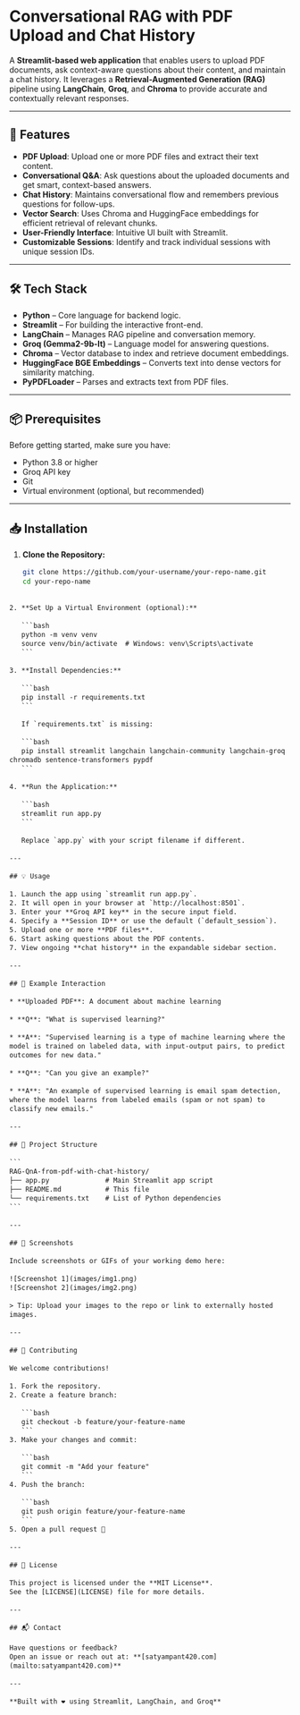 

# Conversational RAG with PDF Upload and Chat History

A **Streamlit-based web application** that enables users to upload PDF documents, ask context-aware questions about their content, and maintain a chat history. It leverages a **Retrieval-Augmented Generation (RAG)** pipeline using **LangChain**, **Groq**, and **Chroma** to provide accurate and contextually relevant responses.

---

## 🚀 Features

- **PDF Upload**: Upload one or more PDF files and extract their text content.
- **Conversational Q&A**: Ask questions about the uploaded documents and get smart, context-based answers.
- **Chat History**: Maintains conversational flow and remembers previous questions for follow-ups.
- **Vector Search**: Uses Chroma and HuggingFace embeddings for efficient retrieval of relevant chunks.
- **User-Friendly Interface**: Intuitive UI built with Streamlit.
- **Customizable Sessions**: Identify and track individual sessions with unique session IDs.

---

## 🛠 Tech Stack

- **Python** – Core language for backend logic.
- **Streamlit** – For building the interactive front-end.
- **LangChain** – Manages RAG pipeline and conversation memory.
- **Groq (Gemma2-9b-It)** – Language model for answering questions.
- **Chroma** – Vector database to index and retrieve document embeddings.
- **HuggingFace BGE Embeddings** – Converts text into dense vectors for similarity matching.
- **PyPDFLoader** – Parses and extracts text from PDF files.

---

## 📦 Prerequisites

Before getting started, make sure you have:

- Python 3.8 or higher
- Groq API key 
- Git
- Virtual environment (optional, but recommended)

---

## 📥 Installation

1. **Clone the Repository:**
   ```bash
   git clone https://github.com/your-username/your-repo-name.git
   cd your-repo-name
````

2. **Set Up a Virtual Environment (optional):**

   ```bash
   python -m venv venv
   source venv/bin/activate  # Windows: venv\Scripts\activate
   ```

3. **Install Dependencies:**

   ```bash
   pip install -r requirements.txt
   ```

   If `requirements.txt` is missing:

   ```bash
   pip install streamlit langchain langchain-community langchain-groq chromadb sentence-transformers pypdf
   ```

4. **Run the Application:**

   ```bash
   streamlit run app.py
   ```

   Replace `app.py` with your script filename if different.

---

## 💡 Usage

1. Launch the app using `streamlit run app.py`.
2. It will open in your browser at `http://localhost:8501`.
3. Enter your **Groq API key** in the secure input field.
4. Specify a **Session ID** or use the default (`default_session`).
5. Upload one or more **PDF files**.
6. Start asking questions about the PDF contents.
7. View ongoing **chat history** in the expandable sidebar section.

---

## 🧪 Example Interaction

* **Uploaded PDF**: A document about machine learning

* **Q**: "What is supervised learning?"

* **A**: "Supervised learning is a type of machine learning where the model is trained on labeled data, with input-output pairs, to predict outcomes for new data."

* **Q**: "Can you give an example?"

* **A**: "An example of supervised learning is email spam detection, where the model learns from labeled emails (spam or not spam) to classify new emails."

---

## 📁 Project Structure

```
RAG-QnA-from-pdf-with-chat-history/
├── app.py              # Main Streamlit app script
├── README.md           # This file
└── requirements.txt    # List of Python dependencies
```

---

## 📸 Screenshots

Include screenshots or GIFs of your working demo here:

![Screenshot 1](images/img1.png)
![Screenshot 2](images/img2.png)

> Tip: Upload your images to the repo or link to externally hosted images.

---

## 🤝 Contributing

We welcome contributions!

1. Fork the repository.
2. Create a feature branch:

   ```bash
   git checkout -b feature/your-feature-name
   ```
3. Make your changes and commit:

   ```bash
   git commit -m "Add your feature"
   ```
4. Push the branch:

   ```bash
   git push origin feature/your-feature-name
   ```
5. Open a pull request 🚀

---

## 📄 License

This project is licensed under the **MIT License**.
See the [LICENSE](LICENSE) file for more details.

---

## 📬 Contact

Have questions or feedback?
Open an issue or reach out at: **[satyampant420.com](mailto:satyampant420.com)**

---

**Built with ❤️ using Streamlit, LangChain, and Groq**

